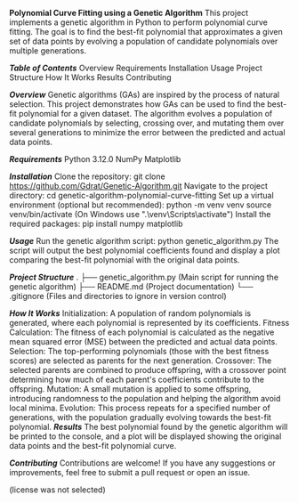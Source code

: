 **Polynomial Curve Fitting using a Genetic Algorithm**
This project implements a genetic algorithm in Python to perform polynomial curve fitting. The goal is to find the best-fit polynomial that approximates a given set of data points by evolving a population of candidate polynomials over multiple generations.

***Table of Contents***
Overview
Requirements
Installation
Usage
Project Structure
How It Works
Results
Contributing


***Overview***
Genetic algorithms (GAs) are inspired by the process of natural selection. This project demonstrates how GAs can be used to find the best-fit polynomial for a given dataset. The algorithm evolves a population of candidate polynomials by selecting, crossing over, and mutating them over several generations to minimize the error between the predicted and actual data points.

***Requirements***
Python 3.12.0
NumPy
Matplotlib

***Installation***
Clone the repository: git clone https://github.com/Gdrat/Genetic-Algorithm.git
Navigate to the project directory: cd genetic-algorithm-polynomial-curve-fitting
Set up a virtual environment (optional but recommended): python -m venv venv
source venv/bin/activate   (On Windows use ".\venv\Scripts\activate")
Install the required packages: pip install numpy matplotlib

***Usage***
Run the genetic algorithm script: python genetic_algorithm.py
The script will output the best polynomial coefficients found and display a plot comparing the best-fit polynomial with the original data points.

***Project Structure***
.
├── genetic_algorithm.py    (Main script for running the genetic algorithm)
├── README.md              (Project documentation)
└── .gitignore             (Files and directories to ignore in version control)

***How It Works***
Initialization: A population of random polynomials is generated, where each polynomial is represented by its coefficients.
Fitness Calculation: The fitness of each polynomial is calculated as the negative mean squared error (MSE) between the predicted and actual data points.
Selection: The top-performing polynomials (those with the best fitness scores) are selected as parents for the next generation.
Crossover: The selected parents are combined to produce offspring, with a crossover point determining how much of each parent's coefficients contribute to the offspring.
Mutation: A small mutation is applied to some offspring, introducing randomness to the population and helping the algorithm avoid local minima.
Evolution: This process repeats for a specified number of generations, with the population gradually evolving towards the best-fit polynomial.
***Results***
The best polynomial found by the genetic algorithm will be printed to the console, and a plot will be displayed showing the original data points and the best-fit polynomial curve.

***Contributing***
Contributions are welcome! If you have any suggestions or improvements, feel free to submit a pull request or open an issue.

(license was not selected)